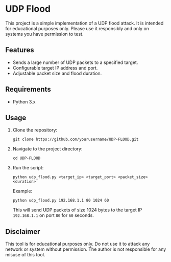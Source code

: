 # UDP Flood

This project is a simple implementation of a UDP flood attack. It is intended for educational purposes only. Please use it responsibly and only on systems you have permission to test.

## Features

- Sends a large number of UDP packets to a specified target.
- Configurable target IP address and port.
- Adjustable packet size and flood duration.

## Requirements

- Python 3.x

## Usage

1. Clone the repository:
    ```
    git clone https://github.com/yourusername/UDP-FLOOD.git
    ```

2. Navigate to the project directory:
    ```
    cd UDP-FLOOD
    ```

3. Run the script:
    ```
    python udp_flood.py <target_ip> <target_port> <packet_size> <duration>
    ```

    Example:
    ```
    python udp_flood.py 192.168.1.1 80 1024 60
    ```

    This will send UDP packets of size 1024 bytes to the target IP `192.168.1.1` on port `80` for `60` seconds.

## Disclaimer

This tool is for educational purposes only. Do not use it to attack any network or system without permission. The author is not responsible for any misuse of this tool.
